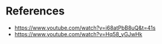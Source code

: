 # References
- https://www.youtube.com/watch?v=i68atPbB8uQ&t=41s
- https://www.youtube.com/watch?v=Hq58_yGJwHk